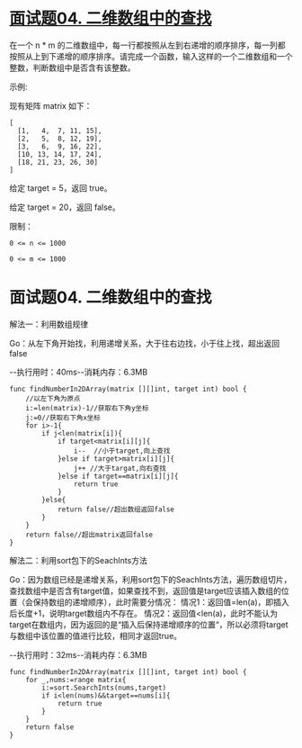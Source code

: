 # [面试题04. 二维数组中的查找](https://leetcode-cn.com/problems/er-wei-shu-zu-zhong-de-cha-zhao-lcof/)

在一个 n * m 的二维数组中，每一行都按照从左到右递增的顺序排序，每一列都按照从上到下递增的顺序排序。请完成一个函数，输入这样的一个二维数组和一个整数，判断数组中是否含有该整数。



示例:

现有矩阵 matrix 如下：
```
[
  [1,   4,  7, 11, 15],
  [2,   5,  8, 12, 19],
  [3,   6,  9, 16, 22],
  [10, 13, 14, 17, 24],
  [18, 21, 23, 26, 30]
]
```
给定 target = 5，返回 true。

给定 target = 20，返回 false。



限制：
```
0 <= n <= 1000

0 <= m <= 1000
```





# 面试题04. 二维数组中的查找

解法一：利用数组规律

Go：从左下角开始找，利用递增关系，大于往右边找，小于往上找，超出返回false

--执行用时：40ms--消耗内存：6.3MB

```
func findNumberIn2DArray(matrix [][]int, target int) bool {
    //以左下角为原点
    i:=len(matrix)-1//获取右下角y坐标
    j:=0//获取右下角x坐标
    for i>-1{
        if j<len(matrix[i]){
            if target<matrix[i][j]{
                i--  //小于target,向上查找
            }else if target>matrix[i][j]{
                j++ //大于targat,向右查找
            }else if target==matrix[i][j]{
                return true
            }
        }else{
            return false//超出数组返回false
        }
    }
    return false//超出matrix返回false
}
```

解法二：利用sort包下的SeachInts方法

Go：因为数组已经是递增关系，利用sort包下的SeachInts方法，遍历数组切片，查找数组中是否含有target值，如果查找不到，返回值是target应该插入数组的位置（会保持数组的递增顺序），此时需要分情况：
情况1：返回值=len(a)，即插入后长度+1，说明target数组内不存在。
情况2：返回值<len(a)，此时不能认为target在数组内，因为返回的是“插入后保持递增顺序的位置“，所以必须将target与数组中该位置的值进行比较，相同才返回true。

--执行用时：32ms--消耗内存：6.3MB
```
func findNumberIn2DArray(matrix [][]int, target int) bool {
    for _,nums:=range matrix{
        i:=sort.SearchInts(nums,target)
        if i<len(nums)&&target==nums[i]{
            return true
        }
    }
    return false
}

```